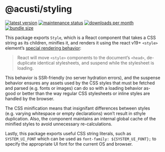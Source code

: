 # @acusti/styling

[![latest version](https://img.shields.io/npm/v/@acusti/styling?style=for-the-badge)](https://www.npmjs.com/package/@acusti/styling)
[![maintenance status](https://img.shields.io/npms-io/maintenance-score/@acusti/styling?style=for-the-badge)](https://npms.io/search?q=%40acusti%2Fstyling)
[![downloads per month](https://img.shields.io/npm/dm/@acusti/styling?style=for-the-badge)](https://www.npmjs.com/package/@acusti/styling)
[![bundle size](https://deno.bundlejs.com/badge?q=@acusti/styling)](https://bundlejs.com/?q=%40acusti%2Fstyling)

This package exports `Style`, which is a React component that takes a CSS
string as its children, minifies it, and renders it using the react v19+
`<style>` element’s
[special rendering behavior](https://react.dev/reference/react-dom/components/style#special-rendering-behavior):

> React will move `<style>` components to the document’s `<head>`,
> de-duplicate identical stylesheets, and suspend while the stylesheet is
> loading.

This behavior is SSR-friendly (no server hydration errors), and the
suspense behavior ensures any assets used by the CSS styles that must be
fetched and parsed (e.g. fonts or images) can do so with a loading behavior
as-good or better than the way regular CSS stylesheets or inline styles are
handled by the browser.

The CSS minification means that insignifant differences between styles
(e.g. varying whitespace or empty declarations) won’t result in sthyle
duplication. Also, the component maintains an internal global cache of the
minified styles to avoid unnecessary re-calculations.

Lastly, this package exports useful CSS string literals, such as
`SYSTEM_UI_FONT` which can be used as `font-family: ${SYSTEM_UI_FONT};` to
specify the appropriate UI font for the current OS and browser.
